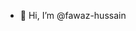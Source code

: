 - 👋 Hi, I’m @fawaz-hussain

<!---
fawaz-hussain/fawaz-hussain is a ✨ special ✨ repository because its `README.md` (this file) appears on your GitHub profile.
You can click the Preview link to take a look at your changes.
--->
